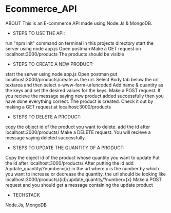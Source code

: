 # Ecommerce_API
ABOUT
This is an E-commerce API made using Node.Js & MongoDB.

- STEPS TO USE THE API:

run "npm init" command on terminal in this projects directory
start the server using node app.js
Open postman
Make a GET request on localhost:3000/products
The products should be visible

- STEPS TO CREATE A NEW PRODUCT:

start the server using node app.js
Open postman
put localhost:3000/products/create as the url.
Select Body tab below the url textarea and then select x-www-form-urlencoded
Add name & quantity as the keys and set the desired values for the keys.
Make a POST request.
If you recieve the message saying new product added successfully then you have done everything correct.
The product is created. Check it out by making a GET request at localhost:3000/products


- STEPS TO DELETE A PRODUCT:

copy the object id of the product you want to delete.
add the id after localhost:3000/products/
Make a DELETE request.
You will recieve a message saying deleted successfully.


- STEPS TO UPDATE THE QUANTITY OF A PRODUCT:

Copy the object id of the product whose quantity you want to update
Put the id after localhost:3000/products/
After putting the id add /update_quantity/?number={x} in the url where x is the number by which you want to increase or decrease the quantity.
the url should be looking like localhost:3000/products/{id}/update_quantity/?number={x}
Make a POST request and you should get a message containing the update product



- TECHSTACK

Node.Js, MongoDB
